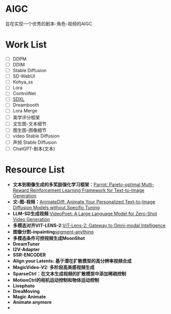 # AIGC
旨在实现一个优秀的剧本-角色-视频的AIGC


# Work List
- [ ] DDPM
- [ ] DDIM
- [ ] Stable Diffusion
- [ ] SD-WebUI
- [ ] Kohya_ss
- [ ] Lora
- [ ] ControlNet
- [ ] [SDXL](https://github.com/lllyasviel/Fooocus.git)
- [ ] Dreambooth
- [ ] Lora Merge
- [ ] 美学评分框架
- [ ] 文生图-文本细节
- [ ] 图生图-图像细节
- [ ] video Stable Diffusion
- [ ] 声频 Stable Diffusion
- [ ] ChatGPT-剧本(文本)

# Resource List
- **文本到图像生成的多奖励强化学习框架：**[Parrot: Pareto-optimal Multi-Reward Reinforcement Learning Framework for Text-to-Image Generation](https://arxiv.org/abs/2401.05675)
- **文-图-视频：**[AnimateDiff: Animate Your Personalized Text-to-Image Diffusion Models without Specific Tuning](https://github.com/MooreThreads/Moore-AnimateAnyone.git)
- **LLM-SD生成视频**:[VideoPoet: A Large Language Model for Zero-Shot Video Generation]()
- **多模态对齐VIT-LENS-2**:[ViT-Lens-2: Gateway to Omni-modal Intelligence](https://github.com/TencentARC/ViT-Lens.git)
- **图像分割-inpainting**[segment-anything](https://github.com/facebookresearch/segment-anything)
- **多模态条件可控视频生成MoonShot**
- **DreamTuner**
- **I2V-Adapter**
- **SSR-ENCODER**
- **Align your Latents: 基于潜在扩散模型的高分辨率视频合成**
- **MagicVideo-V2: 多阶段高美感视频生成**
- **SparseCtrl：在文本生成视频的扩散模型中添加稀疏控制**
- **MotionCtrl的相机运动控制和物体运动控制**
- **Livephoto**
- **DreaMoving**
- **Magic Animate**
- **Animate anymore**
- 

      
